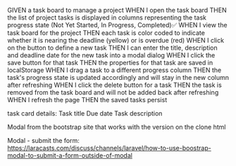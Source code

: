 GIVEN a task board to manage a project
WHEN I open the task board
THEN the list of project tasks is displayed in columns representing the task progress state (Not Yet Started, In Progress, Completed)✅
WHEN I view the task board for the project
THEN each task is color coded to indicate whether it is nearing the deadline (yellow) or is overdue (red)
WHEN I click on the button to define a new task
THEN I can enter the title, description and deadline date for the new task into a modal dialog
WHEN I click the save button for that task
THEN the properties for that task are saved in localStorage
WHEN I drag a task to a different progress column
THEN the task's progress state is updated accordingly and will stay in the new column after refreshing
WHEN I click the delete button for a task
THEN the task is removed from the task board and will not be added back after refreshing
WHEN I refresh the page
THEN the saved tasks persist


task card details: 
Task title
Due date
Task description


Modal from the bootstrap site that works with the version on the clone html

Modal - submit the form: https://laracasts.com/discuss/channels/laravel/how-to-use-boostrap-modal-to-submit-a-form-outside-of-modal
